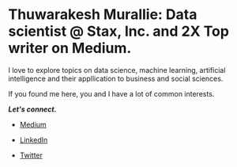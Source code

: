 # Thuwarakesh Murallie: Data scientist @ Stax, Inc. and 2X Top writer on Medium. 

I love to explore topics on data science, machine learning, artificial intelligence and their appllication to business and social sciences. 

If you found me here, you and I have a lot of common interests. 

___Let's connect.___

- [Medium](https://thuwarakesh.medium.com/)

- [LinkedIn](https://www.linkedin.com/in/thuwarakesh/)

- [Twitter](https://twitter.com/Thuwarakesh)

<!---
ThuwarakeshM/ThuwarakeshM is a ✨ special ✨ repository because its `README.md` (this file) appears on your GitHub profile.
You can click the Preview link to take a look at your changes.
--->
